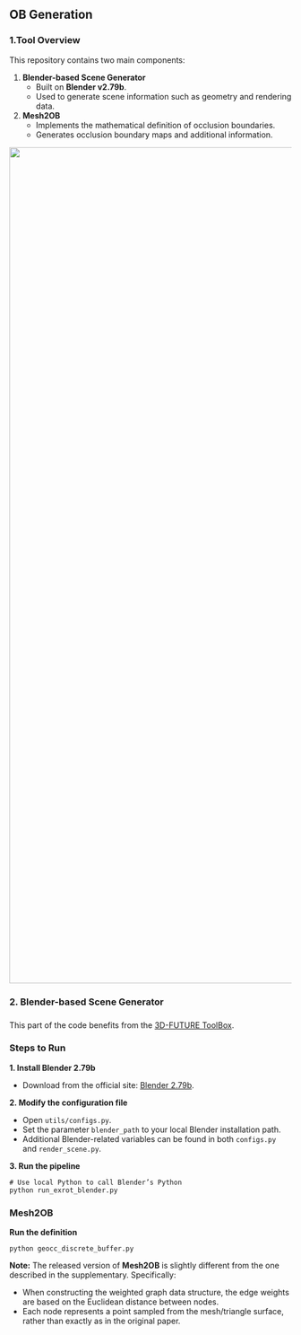 ## OB Generation



### 1.Tool Overview

This repository contains two main components:

1. **Blender-based Scene Generator**
   - Built on **Blender v2.79b**.
   - Used to generate scene information such as geometry and rendering data.
2. **Mesh2OB**
   - Implements the mathematical definition of occlusion boundaries.
   - Generates occlusion boundary maps and additional information.



<p align="center">
<img src="https://github.com/xul-ops/IOBE/Mesh2Occ/data/example.png" width="1490px" alt="occ_vis">
</p>


### 

### 2. **Blender-based Scene Generator**

###  

This part of the code benefits from the [3D-FUTURE ToolBox](https://github.com/3D-FRONT-FUTURE/3D-FUTURE-ToolBox).

### Steps to Run

**1. Install Blender 2.79b**

- Download from the official site: [Blender 2.79b](https://www.blender.org/download/releases/2-79/).

**2. Modify the configuration file**

- Open `utils/configs.py`.
- Set the parameter `blender_path` to your local Blender installation path.
- Additional Blender-related variables can be found in both `configs.py` and `render_scene.py`.

**3. Run the pipeline**

```
# Use local Python to call Blender’s Python
python run_exrot_blender.py
```



### Mesh2OB

**Run the definition**

```
python geocc_discrete_buffer.py
```



**Note:** The released version of **Mesh2OB** is slightly different from the one described in the supplementary. Specifically:

- When constructing the weighted graph data structure, the edge weights are based on the Euclidean distance between nodes.
- Each node represents a point sampled from the mesh/triangle surface, rather than exactly as in the original paper.